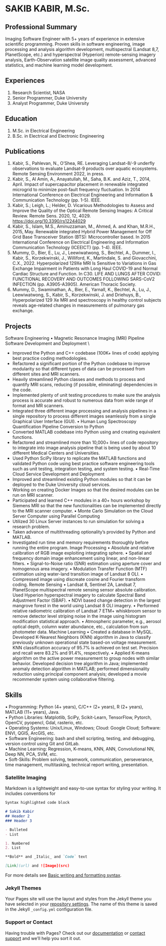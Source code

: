# SAKIB KABIR, M.Sc. 


## Professional Summary
Imaging Software Engineer with 5+ years of experience in extensive scientific programming. Proven skills in software engineering, image processing and analysis algorithm development, multispectral (Landsat 8,7, PlanetScope, etc.) and hyperspectral (Hyperion) remote-sensing imagery analysis, Earth-Observation satellite image quality assessment, advanced statistics, and machine learning model development.

## Experiences
1. Research Scientist, NASA 
2. Senior Programmer, Duke University
3. Analyst Programmer, Duke University

## Education
1. M.Sc. in Electrical Engineering
2. B.Sc. in Electrical and Electronic Engineering

## Publications
1.	Kabir, S., Pahlevan, N., O’Shea, RE. Leveraging Landsat-8/-9 underfly observations to evaluate Landsat-9 products over aquatic ecosystems. Remote Sensing Environment 2022, in press.
2.	Kabir, S., Al Amin, A., Anayatullah, M., Saha, B.K. and Aziz, T., 2014, April. Impact of supercapacitor placement in renewable integrated microgrid to minimize post-fault frequency fluctuation. In 2014 International Conference on Electrical Engineering and Information & Communication Technology (pp. 1-5). IEEE.
3.	Kabir, S.; Leigh, L.; Helder, D. Vicarious Methodologies to Assess and Improve the Quality of the Optical Remote Sensing Images: A Critical Review. Remote Sens. 2020, 12, 4029. https://doi.org/10.3390/rs12244029
4.	Kabir, S., Islam, M.S., Aminuzzaman, M., Ahmed, A. and Khan, M.R.H., 2015, May. Renewable integrated Hybrid Power Management for Off Grid Base Transceiver Station (BTS): Microcontroller based. In 2015 International Conference on Electrical Engineering and Information Communication Technology (ICEEICT) (pp. 1-4). IEEE.
5.	Mummy, D., Bier, E., Lu, J., Leewiwatwong, S., Bechtel, A., Dummer, I., Kabir, S., Korzekwinski, J., Williford, K., Martindale, S. and Giovacchini, C.X., 2022. Hyperpolarized 129Xe MRI Is Sensitive to Variations in Gas Exchange Impairment in Patients with Long Haul COVID-19 and Normal Cardiac Structure and Function. In C30. LIFE AND LUNGS AFTER COVID: FUNCTIONAL RECOVERY AND OUTCOMES FOLLOWING SARS-CoV2 INFECTION (pp. A3905-A3905). American Thoracic Society.
6.	Mummy, D., Swaminathan, A., Bier, E., Yarnall, K., Bechtel, A., Lu, J., Leewiwatwong, S., Kabir, S., Korzekwinski, J. and Driehuys, B., Hyperpolarized 129 Xe MRI and spectroscopy in healthy control subjects reveals age-related changes in measurements of pulmonary gas exchange.

## Projects
Software Engineering
•	Magnetic Resonance Imaging (MRI) Pipeline Software Development and Deployment \ 
-	Improved the Python and C++ codebase (100K+ lines of code) applying best practice coding methodologies.
-	Refactored a significant portion of the Python codebase to improve modularity so that different types of data can be processed from different sites and MRI scanners.
-	Heavily streamlined Python classes and methods to process and quantify MRI scans, reducing (if possible, eliminating) dependencies in the code.
-	Implemented plenty of unit testing procedures to make sure the analysis process is accurate and robust to numerous data from wide range of format and MR scanners. 
-	Integrated three different image processing and analysis pipelines in a single repository to process different images seamlessly from a single Graphical User Interface (GUI).
•	Human Lung Spectroscopy Quantification Pipeline Conversion to Python
-	Converted MATLAB codebase into Python using and creating equivalent functions. 
-	Refactored and streamlined more than 10,000+ lines of code repository to integrate into image analysis pipeline that is being used by about 10 different Medical Centers and Universities.
-	Used Python SciPy library to replicate the MATLAB functions and validated Python code using best practice software engineering tools such as unit testing, integration testing, and system testing.
•	Real-Time Cloud Service Development and Deployment
-	Improved and streamlined existing Python modules so that it can be deployed to the Duke University cloud services. 
-	Working on creating Docker Images so that the desired modules can be run on MRI scanner.
-	Participated and learned C++ modules in a 40+ hours workshop by Siemens MRI so that the new functionalities can be implemented directly to the MRI scanner computer.
•	Monte Carlo Simulation on the Cloud Server Computer using Parallel Computing
-	Utilized 30 Linux Server instances to run simulation for solving a research problem.
-	Taken advance of multithreading optionality’s provided by Python and MATLAB.
-	Investigated run time and memory requirements thoroughly before running the entire program.
Image Processing 
•	Absolute and relative calibration of RGB image exploiting integrating sphere.
•	Spatial and frequency domain image enhancement using linear, and non-linear filters.
•	Signal-to-Noise ratio (SNR) estimation using aperture cover and homogenous area imagery. 
•	Modulation Transfer Function (MTF) estimation using water-land transition image of Landsat 8 OLI.
•	Compressed image using discreate cosine and Fourier transform coding.
Remote Sensing 
•	Landsat 8, Sentinel 2A, Landsat 7, PlanetScope multispectral remote sensing sensor absolute calibration. Used Hyperion hyperspectral imagery to calculate Spectral Band Adjustment Factor (SBAF).
•	NDVI based change detection in the largest mangrove forest in the world using Landsat 8 OLI imagery.
•	Performed relative radiometric calibration of Landsat 7 ETM+ whiskbroom sensor to remove detector level striping noise in the image using histogram modification statistical approach.
•	Atmospheric parameter, e.g., aerosol optical depth, column water abundance, etc., calculation from sun photometer data. 
Machine Learning
•	Created a database in MySQL. Developed K-Nearest Neighbors (KNN) algorithm in Java to classify previously unknown operational state based-on voltage measurement. KNN classification accuracy of 95.7% is achieved on test set. Precision and recall were 83.2% and 91.4%, respectively.
•	Applied K-means algorithm on the active power measurement to group nodes with similar behavior. Developed decision tree algorithm in Java; implemented anomaly detection algorithm in MATLAB; performed dimensionality reduction using principal component analysis; developed a movie recommender system using collaborative filtering.

## Skills
•	Programming: Python (4+ years), C/C++ (2+ years), R (2+ years), MATLAB (11+ years), Java. \
•	Python Libraries:  Matplotlib, SciPy, Scikit-Learn, TensorFlow, Pytorch, OpenCV, pyopencl, Gdal, rasterio, etc. \
•	Operating Systems: Unix/Linux, Windows; Cloud: Google Cloud; Software: ENVI, QGIS, ArcGIS, etc. \
•	Software Engineering: bash and shell scripting, testing, and debugging, version control using Git and GitLab. \
•	Machine Learning: Regression, K-means, KNN, ANN, Convolutional NN, Deep NN, PCA, SVM, etc. \
•	Soft-Skills: Problem solving, teamwork, communication, perseverance, time management, multitasking, technical report writing, presentation.

### Satellite Imaging 

Markdown is a lightweight and easy-to-use syntax for styling your writing. It includes conventions for

```markdown
Syntax highlighted code block

# Sakib Kabir
## Header 2
### Header 3

- Bulleted
- List

1. Numbered
2. List

**Bold** and _Italic_ and `Code` text

[Link](url) and ![Image](src)
```

For more details see [Basic writing and formatting syntax](https://docs.github.com/en/github/writing-on-github/getting-started-with-writing-and-formatting-on-github/basic-writing-and-formatting-syntax).

### Jekyll Themes

Your Pages site will use the layout and styles from the Jekyll theme you have selected in your [repository settings](https://github.com/SakibKabir/sakibkabir.github.io/settings/pages). The name of this theme is saved in the Jekyll `_config.yml` configuration file.

### Support or Contact

Having trouble with Pages? Check out our [documentation](https://docs.github.com/categories/github-pages-basics/) or [contact support](https://support.github.com/contact) and we’ll help you sort it out.
